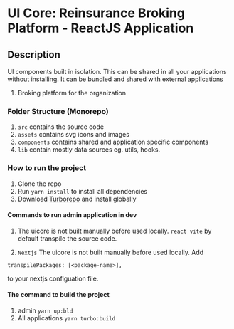 # UI Core: Reinsurance Broking Platform - ReactJS Application

## Description

UI components built in isolation. This can be shared in all your applications without installing. It can be bundled and shared with external applications

1. Broking platform for the organization

### Folder Structure (Monorepo)

1. `src` contains the source code
2. `assets` contains svg icons and images
3. `components` contains shared and application specific components
4. `lib` contain mostly data sources eg. utils, hooks.

### How to run the project

1. Clone the repo
2. Run `yarn install` to install all dependencies
3. Download [Turborepo](https://turbo.build/) and install globally

#### Commands to run admin application in dev

1. The uicore is not built manually before used locally.
   `react vite` by default transpile the source code.

2. `Nextjs` The uicore is not built manually before used locally.
   Add

```javascrpt
transpilePackages: [<package-name>],
```

to your nextjs configuation file.

#### The command to build the project

1. admin `yarn up:bld`
2. All applications `yarn turbo:build`
